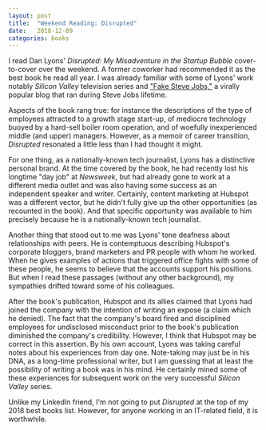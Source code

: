 ```yaml
---
layout: post
title:  "Weekend Reading: Disrupted"
date:   2018-12-09
categories: books
---
```

I read Dan Lyons' *Disrupted: My Misadventure in the Startup Bubble* cover-to-cover over the weekend. A former coworker had recommended it as the best book he read all year. I was already familiar with some of Lyons' work notably *Silicon Valley* television series and ["Fake Steve Jobs,"](http://www.fakesteve.net/) a virally popular blog that ran during Steve Jobs lifetime.

Aspects of the book rang true: for instance the descriptions of the type of employees attracted to a growth stage start-up, of mediocre technology buoyed by a hard-sell boiler room operation, and of woefully inexperienced middle (and upper) managers. However, as a memoir of career transition, *Disrupted* resonated a little less than I had thought it might.

For one thing, as a nationally-known tech journalist, Lyons has a distinctive personal brand. At the time covered by the book, he had recently lost his longtime "day job" at *Newsweek*, but had already gone to work at a different media outlet and was also having some success as an independent speaker and writer. Certainly, content marketing at Hubspot was a different vector, but he didn't fully give up the other opportunities (as recounted in the book). And that specific opportunity was available to him precisely because he is a nationally-known tech journalist.

Another thing that stood out to me was Lyons' tone deafness about relationships with peers. He is contemptuous describing Hubspot's corporate bloggers, brand marketers and PR people with whom he worked. When he gives examples of actions that triggered office fights with some of these people, he seems to believe that the accounts support his positions. But when I read these passages (without any other background), my sympathies drifted toward some of his colleagues.

After the book's publication, Hubspot and its allies claimed that Lyons had joined the company with the intention of writing an expose (a claim which he denied). The fact that the company's board fired and disciplined employees for undisclosed misconduct prior to the book's publication diminished the company's credibility. However, I think that Hubspot may be correct in this assertion. By his own account, Lyons was taking careful notes about his experiences from day one. Note-taking may just be in his DNA, as a long-time professional writer, but I am guessing that at least the possibility of writing a book was in his mind. He certainly mined some of these experiences for subsequent work on the very successful *Silicon Valley* series.

Unlike my LinkedIn friend, I'm not going to put *Disrupted* at the top of my 2018 best books list. However, for anyone working in an IT-related field, it is worthwhile.
